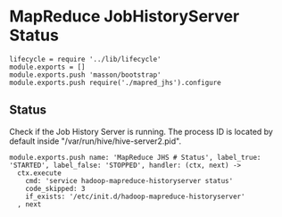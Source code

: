 
# MapReduce JobHistoryServer Status

    lifecycle = require '../lib/lifecycle'
    module.exports = []
    module.exports.push 'masson/bootstrap'
    module.exports.push require('./mapred_jhs').configure

## Status

Check if the Job History Server is running. The process ID is located by default
inside "/var/run/hive/hive-server2.pid".

    module.exports.push name: 'MapReduce JHS # Status', label_true: 'STARTED', label_false: 'STOPPED', handler: (ctx, next) ->
      ctx.execute
        cmd: 'service hadoop-mapreduce-historyserver status'
        code_skipped: 3
        if_exists: '/etc/init.d/hadoop-mapreduce-historyserver'
      , next
